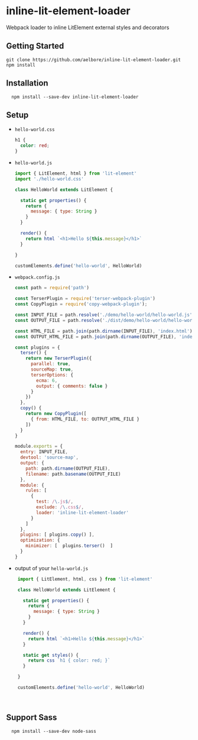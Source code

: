 # inline-lit-element-loader
Webpack loader to inline LitElement external styles and decorators

Getting Started
------------
  ```
  git clone https://github.com/aelbore/inline-lit-element-loader.git
  npm install
  ```

Installation
------------
  ```
    npm install --save-dev inline-lit-element-loader
  ```

## Setup
* `hello-world.css`
  ```css
  h1 {
    color: red;
  }
  ```

* `hello-world.js`
  ```javascript
  import { LitElement, html } from 'lit-element'
  import './hello-world.css'

  class HelloWorld extends LitElement {

    static get properties() {
      return {
        message: { type: String }
      }
    }

    render() {
      return html `<h1>Hello ${this.message}</h1>`
    }

  }

  customElements.define('hello-world', HelloWorld)  
  ```
* `webpack.config.js`
  ```javascript
  const path = require('path')

  const TerserPlugin = require('terser-webpack-plugin')
  const CopyPlugin = require('copy-webpack-plugin');

  const INPUT_FILE = path.resolve('./demo/hello-world/hello-world.js')
  const OUTPUT_FILE = path.resolve('./dist/demo/hello-world/hello-world.js')

  const HTML_FILE = path.join(path.dirname(INPUT_FILE), 'index.html')
  const OUTPUT_HTML_FILE = path.join(path.dirname(OUTPUT_FILE), 'index.html')

  const plugins = {
    terser() {
      return new TerserPlugin({
        parallel: true,
        sourceMap: true,
        terserOptions: {
          ecma: 6,
          output: { comments: false }
        }
      })      
    },
    copy() {
      return new CopyPlugin([
        { from: HTML_FILE, to: OUTPUT_HTML_FILE }
      ])    
    }
  }

  module.exports = {
    entry: INPUT_FILE,
    devtool: 'source-map',
    output: {
      path: path.dirname(OUTPUT_FILE),
      filename: path.basename(OUTPUT_FILE)
    },
    module: {
      rules: [
        {
          test: /\.js$/,
          exclude: /\.css$/,
          loader: 'inline-lit-element-loader'
        }
      ]
    },
    plugins: [ plugins.copy() ],
    optimization: {
      minimizer: [  plugins.terser()  ]
    }
  }
  ```

 * output of your `hello-world.js`
   ```javascript
    import { LitElement, html, css } from 'lit-element'

    class HelloWorld extends LitElement {

      static get properties() {
        return {
          message: { type: String }
        }
      }

      render() {
        return html `<h1>Hello ${this.message}</h1>`
      }

      static get styles() {
        return css `h1 { color: red; }`
      }

    }

    customElements.define('hello-world', HelloWorld)  
   ```
<br />


## Support Sass
  ```
    npm install --save-dev node-sass
  ```
<br />